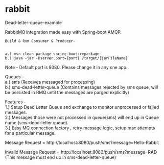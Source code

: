 # rabbit
Dead-letter-queue-example

 RabbitMQ integration made easy with Spring-boot AMQP.
 

    Build & Run Consumer & Producer-      
    
    
    a.) mvn clean package spring-boot:repackage     
    b.) java -jar -Dserver.port={port} /target/{jarFileName}     
 
  Note - Default port is 8080. Please change it in any one app.     
  
  Queues -     
  a.) sms (Receives messaged for processing)    
  b.) sms-dead-letter-queue (Contains messages rejected by sms queue, will be persisted in RMQ until the messages are purged explicitly)    
  
  Features -      
  1.) Setup Dead Letter Queue and exchange to monitor unprocessed or failed messages.     
  2.) Messages those were not processed in queue(sms) will end up in Queue name (sms-dead-letter.queue).     
  3.) Easy MQ connection factory , retry message logic, setup max attempts for a particular message.     

Message Request = http://localhost:8080/push/sms?message=Hello-Rabbit


Invalid Message Request = http://localhost:8080/push/sms?message=RAD (This message must end up in sms-dead-letter-queue)
